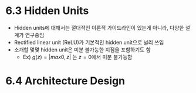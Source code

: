 # 6.3 Hidden Units

- Hidden units에 대해서는 절대적인 이론적 가이드라인이 있는게 아니라, 다양한 설계가 연구중임
- Rectified linear unit (ReLU)가 기본적인 hidden unit으로 널리 쓰임
- 소개할 몇몇 hidden unit은 미분 불가능한 지점을 포함하기도 함
  - Ex) $g(z)=|max{0,z}|$ 는 $z=0$에서 미분 불가능함

# 6.4 Architecture Design
